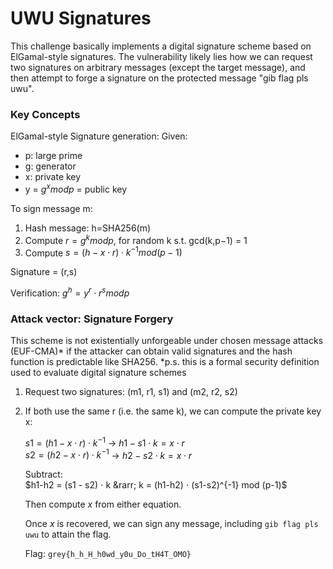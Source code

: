 # UWU Signatures
This challenge basically implements a digital signature scheme based on ElGamal-style signatures. The vulnerability likely lies how we can request two signatures on arbitrary messages (except the target message), and then attempt to forge a signature on the protected message "gib flag pls uwu". 

### Key Concepts
ElGamal-style Signature generation:
Given:

- p: large prime
- g: generator
- x: private key
- y = $g^x mod p$ = public key

To sign message m:

1. Hash message: h=SHA256(m)
2. Compute $r = g^k mod p$, for random k s.t. gcd(k,p−1) = 1
3. Compute $s=(h−x⋅r)⋅k^{−1} mod(p−1)$

Signature = (r,s)

Verification:
$g^h = y^r ⋅ r^s mod p$

### Attack vector: Signature Forgery
This scheme is not existentially unforgeable under chosen message attacks (EUF-CMA)* if the attacker can obtain valid signatures and the hash function is predictable like SHA256.
*p.s. this is a formal security definition used to evaluate digital signature schemes

1. Request two signatures: (m1, r1, s1) and (m2, r2, s2)
2. If both use the same r (i.e. the same k), we can compute the private key x:

     $s1 = (h1 - x ⋅ r) ⋅ k^{-1}$ &rarr; $h1 - s1 ⋅ k = x ⋅ r$  
     $s2 = (h2 - x ⋅ r) ⋅ k^{-1}$ &rarr; $h2 - s2 ⋅ k = x ⋅ r$
   
   Subtract:  
     $h1-h2 = (s1 - s2) ⋅ k &rarr; k = (h1-h2) ⋅ (s1-s2)^{-1} mod (p-1)$

   Then compute $x$ from either equation.

   Once $x$ is recovered, we can sign any message, including `gib flag pls uwu` to attain the flag.

   Flag: `grey{h_h_H_h0wd_y0u_Do_tH4T_OMO}`
